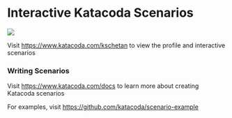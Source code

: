 # Interactive Katacoda Scenarios

[![](http://shields.katacoda.com/katacoda/kschetan/count.svg)](https://www.katacoda.com/kschetan "Get your profile on Katacoda.com")

Visit https://www.katacoda.com/kschetan to view the profile and interactive scenarios

### Writing Scenarios
Visit https://www.katacoda.com/docs to learn more about creating Katacoda scenarios

For examples, visit https://github.com/katacoda/scenario-example
